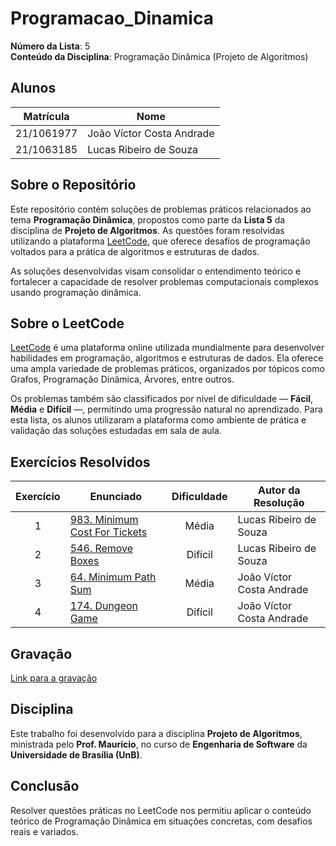 # Programacao_Dinamica

**Número da Lista**: 5  
**Conteúdo da Disciplina**: Programação Dinâmica (Projeto de Algoritmos)

## Alunos

| Matrícula   | Nome                          |
|-------------|-------------------------------|
| 21/1061977  | João Víctor Costa Andrade     |
| 21/1063185  | Lucas Ribeiro de Souza        |

## Sobre o Repositório

Este repositório contém soluções de problemas práticos relacionados ao tema **Programação Dinâmica**, propostos como parte da **Lista 5** da disciplina de **Projeto de Algoritmos**. As questões foram resolvidas utilizando a plataforma [LeetCode](https://leetcode.com/), que oferece desafios de programação voltados para a prática de algoritmos e estruturas de dados.

As soluções desenvolvidas visam consolidar o entendimento teórico e fortalecer a capacidade de resolver problemas computacionais complexos usando programação dinâmica.

## Sobre o LeetCode

[LeetCode](https://leetcode.com) é uma plataforma online utilizada mundialmente para desenvolver habilidades em programação, algoritmos e estruturas de dados. Ela oferece uma ampla variedade de problemas práticos, organizados por tópicos como Grafos, Programação Dinâmica, Árvores, entre outros.

Os problemas também são classificados por nível de dificuldade — **Fácil**, **Média** e **Difícil** —, permitindo uma progressão natural no aprendizado. Para esta lista, os alunos utilizaram a plataforma como ambiente de prática e validação das soluções estudadas em sala de aula.

## Exercícios Resolvidos

| Exercício | Enunciado | Dificuldade | Autor da Resolução |
| :--: | -- | :--: | -- |
| 1 | [983. Minimum Cost For Tickets](https://leetcode.com/problems/minimum-cost-for-tickets/description/) | Média | Lucas Ribeiro de Souza |
| 2 | [546. Remove Boxes](https://leetcode.com/problems/remove-boxes/description/) | Difícil | Lucas Ribeiro de Souza |
| 3 | [64. Minimum Path Sum](https://leetcode.com/problems/minimum-path-sum/description/) | Média | João Víctor Costa Andrade |
| 4 | [174. Dungeon Game](https://leetcode.com/problems/dungeon-game/description/?envType=problem-list-v2&envId=dynamic-programming) | Difícil | João Víctor Costa Andrade |

## Gravação

[Link para a gravação]()

## Disciplina

Este trabalho foi desenvolvido para a disciplina **Projeto de Algoritmos**, ministrada pelo **Prof. Maurício**, no curso de **Engenharia de Software** da **Universidade de Brasília (UnB)**.

## Conclusão

Resolver questões práticas no LeetCode nos permitiu aplicar o conteúdo teórico de Programação Dinâmica em situações concretas, com desafios reais e variados.
